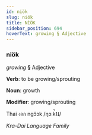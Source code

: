 ```yaml
---
id: niök
slug: niök
title: NİÖK
sidebar_position: 694
hoverText: growing § Adjective
---
```


### niök

*growing* **§** Adjective

**Verb**: to be growing/sprouting

**Noun**: growth

**Modifier**: growing/sprouting

Thai งอก ngɔ̂ɔk /ŋɔːk̚˥˩/

*Kra-Dai Language Family*